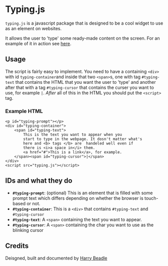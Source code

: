 # Typing.js

`typing.js` is a javascript package that is designed to be a cool widget to use as an element on websites.

It allows the user to 'type' some ready-made content on the screen. For an example of it in action see [here](http://harrybeadle.github.io/typing-js).

## Usage

The script is fairly easy to implement. You need to have a containing `<div>` with id `typing-container`and inside that two `<span>`s, one with tag `#typing-text` that contains the HTML that you want the user to 'type' and another after that with a tag `#typing-cursor` that contains the curser you want to use, for example `|`. *After* all of this in the HTML you should put the `<script>` tag.

### Example HTML

    <p id="typing-prompt"></p>
    <div id="typing-container">
    	<span id="typing-text">
    		This is the text you want to appear when you
    		start to type in the webpage. It dosn't matter what's
    		here and <b> tags </b> are  handeled well even if
    		there is <i>a space in</i> them.
    		<a href="#">This is a link</a>, for example.
    	</span><span id="typing-cursor">|</span>
    </div>
    <script src="typing.js"></script>

## IDs and what they do

- **`#typing-prompt`**: (optional) This is an element that is filled with some prompt text which differs depending on whether the browser is touch-based or not.  
- **`#typing-container`**: This is a `<div>` that contains `#typing-text` and `#typing-cursor`   
- **`#typing-text`**: A `<span>` containing the text you want to appear.  
- **`#typing-cursor`**: A `<span>` containing the char you want to use as the blinking cursor

## Credits

Deisgned, built and documented by [Harry Beadle](http://www.harrybeadle.co.uk)